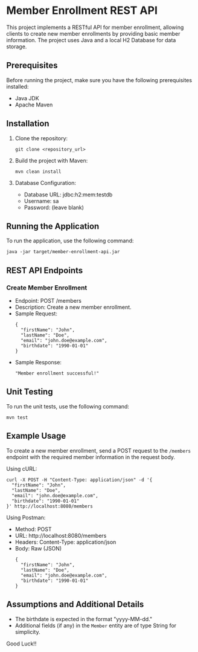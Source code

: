 

# Member Enrollment REST API

This project implements a RESTful API for member enrollment, allowing clients to create new member enrollments by providing basic member information. The project uses Java and a local H2 Database for data storage.

## Prerequisites

Before running the project, make sure you have the following prerequisites installed:

- Java JDK
- Apache Maven

## Installation

1. Clone the repository:
   ```
   git clone <repository_url>
   ```

2. Build the project with Maven:
   ```
   mvn clean install
   ```

3. Database Configuration:
   - Database URL: jdbc:h2:mem:testdb
   - Username: sa
   - Password: (leave blank)

## Running the Application

To run the application, use the following command:
```
java -jar target/member-enrollment-api.jar
```

## REST API Endpoints

### Create Member Enrollment

- Endpoint: POST /members
- Description: Create a new member enrollment.
- Sample Request:
  ```
  {
    "firstName": "John",
    "lastName": "Doe",
    "email": "john.doe@example.com",
    "birthdate": "1990-01-01"
  }
  ```
- Sample Response:
  ```
  "Member enrollment successful!"
  ```

## Unit Testing

To run the unit tests, use the following command:
```
mvn test
```

## Example Usage

To create a new member enrollment, send a POST request to the `/members` endpoint with the required member information in the request body.

Using cURL:
```
curl -X POST -H "Content-Type: application/json" -d '{
  "firstName": "John",
  "lastName": "Doe",
  "email": "john.doe@example.com",
  "birthdate": "1990-01-01"
}' http://localhost:8080/members
```

Using Postman:
- Method: POST
- URL: http://localhost:8080/members
- Headers: Content-Type: application/json
- Body: Raw (JSON)
  ```
  {
    "firstName": "John",
    "lastName": "Doe",
    "email": "john.doe@example.com",
    "birthdate": "1990-01-01"
  }
  ```

## Assumptions and Additional Details

- The birthdate is expected in the format "yyyy-MM-dd."
- Additional fields (if any) in the `Member` entity are of type String for simplicity.



Good Luck!!
